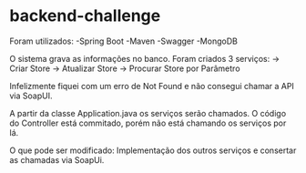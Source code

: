 # backend-challenge

Foram utilizados:
-Spring Boot
-Maven
-Swagger
-MongoDB

O sistema grava as informações no banco.
Foram criados 3 serviços:
-> Criar Store
-> Atualizar Store
-> Procurar Store por Parâmetro

Infelizmente fiquei com um erro de Not Found e não consegui chamar a API via SoapUI.

A partir da classe Application.java os serviços serão chamados. O código do Controller está commitado, porém não está chamando os serviços
por lá.

O que pode ser modificado:
Implementação dos outros serviços e consertar as chamadas via SoapUi.
